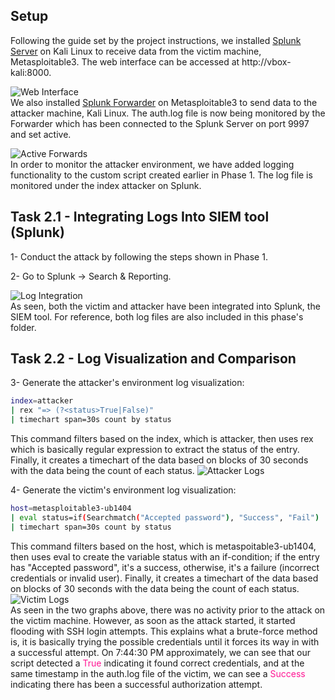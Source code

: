 ## Setup
Following the guide set by the project instructions, we installed [Splunk Server](https://download.splunk.com/products/splunk/releases/9.3.2/linux/splunk-9.3.2-d8bb32809498-linux-2.6-amd64.deb) on Kali Linux to receive data from the victim machine, Metasploitable3. The web interface can be accessed at http://vbox-kali:8000.

![Web Interface](https://i.imgur.com/HSgjeiY.png)\
We also installed [Splunk Forwarder](https://download.splunk.com/products/universalforwarder/releases/9.4.1/linux/splunkforwarder-9.4.1-e3bdab203ac8-linux-arm64.deb) on Metasploitable3 to send data to the attacker machine, Kali Linux. The auth.log file is now being monitored by the Forwarder which has been connected to the Splunk Server on port 9997 and set active.

![Active Forwards](https://i.imgur.com/369YWLM.png)\
In order to monitor the attacker environment,  we have added logging functionality to the custom script created earlier in Phase 1. The log file is monitored under the index attacker on Splunk.

## Task 2.1 - Integrating Logs Into SIEM tool (Splunk)
1- Conduct the attack by following the steps shown in Phase 1.

2- Go to Splunk -> Search & Reporting.

![Log Integration](https://i.imgur.com/xgTRgXm.png)\
As seen, both the victim and attacker have been integrated into Splunk, the SIEM tool. For reference, both log files are also included in this phase's folder.

## Task 2.2 - Log Visualization and Comparison

3- Generate the attacker's environment log visualization:
```bash
index=attacker
| rex "=> (?<status>True|False)"
| timechart span=30s count by status
```
This command filters based on the index, which is attacker, then uses rex which is basically regular expression to extract the status of the entry. Finally, it creates a timechart of the data based on blocks of 30 seconds with the data being the count of each status.
![Attacker Logs](https://i.imgur.com/vAN3nBI.png)

4- Generate the victim's environment log visualization:
```bash
host=metasploitable3-ub1404
| eval status=if(Searchmatch("Accepted password"), "Success", "Fail")
| timechart span=30s count by status
```
This command filters based on the host, which is metaspoitable3-ub1404, then uses eval to create the variable status with an if-condition; if the entry has "Accepted password", it's a success, otherwise, it's a failure (incorrect credentials or invalid user). Finally, it creates a timechart of the data based on blocks of 30 seconds with the data being the count of each status.
![Victim Logs](https://i.imgur.com/kJE2Usk.png)\
As seen in the two graphs above, there was no activity prior to the attack on the victim machine. However, as soon as the attack started, it started flooding with SSH login attempts. This explains what a brute-force method is, it is basically trying the possible credentials until it forces its way in with a successful attempt. On 7:44:30 PM approximately, we can see that our script detected a <span style="color:deeppink">True</span> indicating it found correct credentials, and at the same timestamp in the auth.log file of the victim, we can see a <span style="color:deeppink">Success</span> indicating there has been a successful authorization attempt.